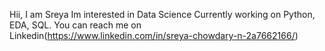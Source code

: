 Hii, I am Sreya Im interested in Data Science Currently working on Python, EDA, SQL. You can reach me on Linkedin(https://www.linkedin.com/in/sreya-chowdary-n-2a7662166/)
